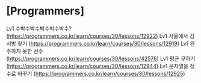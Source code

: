 # [Programmers]

Lv1 수박수박수박수박수박수? (https://programmers.co.kr/learn/courses/30/lessons/12922)
Lv1 서울에서 김서방 찾기 (https://programmers.co.kr/learn/courses/30/lessons/12919)
Lv1 완주하지 못한 선수 (https://programmers.co.kr/learn/courses/30/lessons/42576)
Lv1 평균 구하기 (https://programmers.co.kr/learn/courses/30/lessons/12944)
Lv1 문자열을 정수로 바꾸기 (https://programmers.co.kr/learn/courses/30/lessons/12925)
